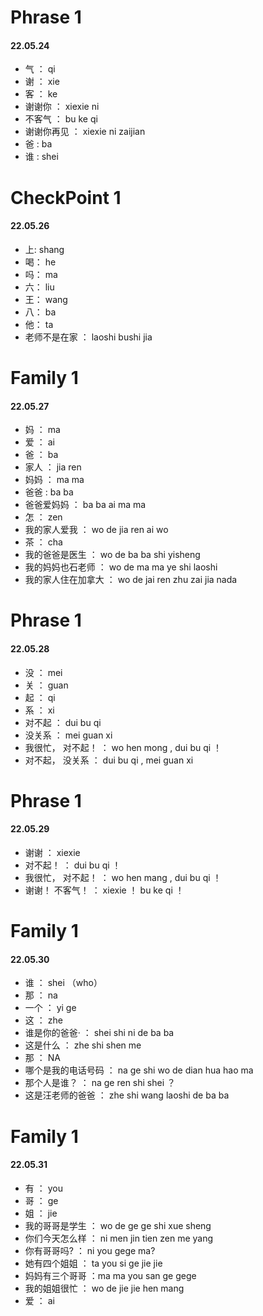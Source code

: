 # Phrase 1

#### 22.05.24

- 气 ： qi
- 谢 ： xie
- 客 ： ke
- 谢谢你 ： xiexie ni
- 不客气 ： bu ke qi
- 谢谢你再见 ： xiexie ni zaijian
- 爸 : ba
- 谁 : shei

# CheckPoint 1

#### 22.05.26 

- 上: shang
- 喝： he
- 吗： ma
- 六： liu
- 王： wang
- 八： ba
- 他： ta
- 老师不是在家 ： laoshi bushi jia

# Family 1

#### 22.05.27

- 妈 ： ma
- 爱 ： ai
- 爸 ： ba
- 家人 ： jia ren
- 妈妈 ： ma ma
- 爸爸 : ba ba
- 爸爸爱妈妈 ： ba ba ai ma ma
- 怎 ： zen
- 我的家人爱我 ： wo de jia ren ai wo
- 茶 ： cha
- 我的爸爸是医生 ： wo de ba ba shi yisheng
- 我的妈妈也石老师 ： wo de ma ma ye shi laoshi
- 我的家人住在加拿大 ： wo de jai ren zhu zai jia nada


# Phrase 1

#### 22.05.28

- 没 ： mei
- 关 ： guan
- 起 ： qi
- 系 ： xi
- 对不起 ： dui bu qi
- 没关系 ： mei guan xi
- 我很忙， 对不起！ ： wo hen mong , dui bu qi ！
- 对不起， 没关系 ： dui bu qi , mei guan xi


# Phrase 1

#### 22.05.29

- 谢谢 ： xiexie
- 对不起！ ： dui bu qi ！
- 我很忙， 对不起！ ： wo hen mang , dui bu qi ！
- 谢谢！ 不客气！ ： xiexie ！ bu ke qi ！

# Family 1

#### 22.05.30

- 谁 ： shei （who）
- 那 ： na
- 一个 ： yi ge
- 这 ： zhe
- 谁是你的爸爸· ： shei shi ni de ba ba
- 这是什么 ： zhe shi shen me
- 那 ： NA
- 哪个是我的电话号码 ： na ge shi wo de dian hua hao ma
- 那个人是谁？ ： na ge ren shi shei ？
- 这是汪老师的爸爸 ： zhe shi wang laoshi de ba ba


# Family 1

#### 22.05.31

- 有 ： you
- 哥 ： ge
- 姐 ： jie
- 我的哥哥是学生 ： wo de ge ge shi xue sheng
- 你们今天怎么样 ： ni men jin tien zen me yang
- 你有哥哥吗? ： ni you gege ma?
- 她有四个姐姐 ： ta you si ge jie jie
- 妈妈有三个哥哥 ：ma ma you san ge gege
- 我的姐姐很忙 ： wo de jie jie hen mang
- 爱 ： ai

